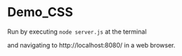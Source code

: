 # Demo_CSS

Run by executing ```node server.js``` at the terminal

and navigating to http://localhost:8080/ in a web browser.